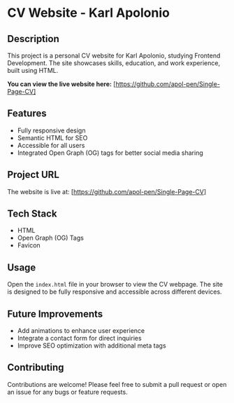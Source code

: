 # CV Website - Karl Apolonio

## Description
This project is a personal CV website for Karl Apolonio, studying Frontend Development. The site showcases skills, education, and work experience, built using HTML.

**You can view the live website here:** [https://github.com/apol-pen/Single-Page-CV]

## Features
- Fully responsive design
- Semantic HTML for SEO
- Accessible for all users
- Integrated Open Graph (OG) tags for better social media sharing

## Project URL
The website is live at: [https://github.com/apol-pen/Single-Page-CV]

## Tech Stack
- HTML
- Open Graph (OG) Tags
- Favicon

## Usage
Open the `index.html` file in your browser to view the CV webpage. The site is designed to be fully responsive and accessible across different devices.

## Future Improvements
- Add animations to enhance user experience
- Integrate a contact form for direct inquiries
- Improve SEO optimization with additional meta tags

## Contributing
Contributions are welcome! Please feel free to submit a pull request or open an issue for any bugs or feature requests.

